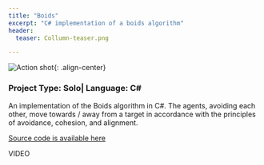 ```yaml
---
title: "Boids"
excerpt: "C# implementation of a boids algorithm"
header:
  teaser: Collumn-teaser.png

---
```


![Action shot](/images/){: .align-center}

### Project Type: Solo| Language: C#

An implementation of the Boids algorithm in C#. The agents, avoiding each other, move towards / away from a target in accordance with the principles of avoidance, cohesion, and alignment.

[Source code is available here](https://github.com/SamMurphy/Boids)

VIDEO

